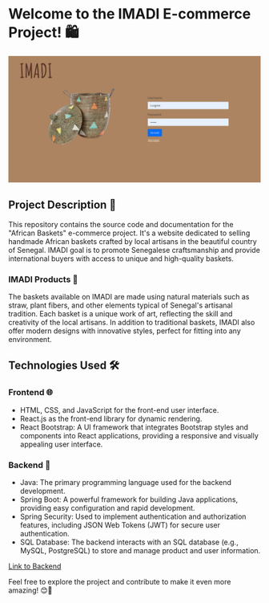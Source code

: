 # Welcome to the IMADI E-commerce Project! 🛍️

![IMADI](./Screenshot%202023-07-21%20alle%2017.14.39.png)

## Project Description 📜

This repository contains the source code and documentation for the "African Baskets" e-commerce project. It's a website dedicated to selling handmade African baskets crafted by local artisans in the beautiful country of Senegal. IMADI goal is to promote Senegalese craftsmanship and provide international buyers with access to unique and high-quality baskets.

### IMADI Products 🧺

The baskets available on IMADI are made using natural materials such as straw, plant fibers, and other elements typical of Senegal's artisanal tradition. Each basket is a unique work of art, reflecting the skill and creativity of the local artisans. 
In addition to traditional baskets, IMADI also offer modern designs with innovative styles, perfect for fitting into any environment.

## Technologies Used 🛠️

### Frontend 🌐

- HTML, CSS, and JavaScript for the front-end user interface.
- React.js as the front-end library for dynamic rendering.
- React Bootstrap: A UI framework that integrates Bootstrap styles and components into React applications, providing a responsive and visually appealing user interface.

### Backend 🔧

- Java: The primary programming language used for the backend development.
- Spring Boot: A powerful framework for building Java applications, providing easy configuration and rapid development.
- Spring Security: Used to implement authentication and authorization features, including JSON Web Tokens (JWT) for secure user authentication.
- SQL Database: The backend interacts with an SQL database (e.g., MySQL, PostgreSQL) to store and manage product and user information.

[Link to Backend](https://github.com/Luigi-stack/capstone_project_backend)

Feel free to explore the project and contribute to make it even more amazing! 😊🚀
